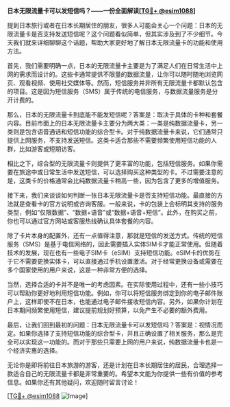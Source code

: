 **日本无限流量卡可以发短信吗？——一份全面解读[[TG💪+ @esim1088](https://t.me/s/esim1088)]**

提到日本旅行或者在日本长期居住的朋友，很多人可能会关心一个问题：日本的无限流量卡是否支持发送短信呢？这个问题看似简单，但其实涉及到了不少细节。今天我们就来详细聊聊这个话题，帮助大家更好地了解日本无限流量卡的功能和使用方法。

首先，我们需要明确一点，日本的无限流量卡主要是为了满足人们在日常生活中上网的需求而设计的。这些卡通常提供不限量的数据流量，让你可以随时随地浏览网页、观看视频、使用社交媒体等。然而，短信服务并非所有无限流量卡都默认包含的项目。这是因为短信服务（SMS）属于传统的电信服务，与数据流量服务是分开计费的。

那么，日本的无限流量卡到底能不能发短信呢？答案是：取决于具体的卡种和套餐内容。目前市面上的日本无限流量卡主要分为两大类：一类是纯数据流量卡，另一类则是包含语音通话和短信功能的综合型卡。对于纯数据流量卡来说，它们通常只提供上网服务，不支持发送短信。这类卡适合那些不需要频繁使用短信功能的人群，比如游客或短期访客。

相比之下，综合型的无限流量卡则提供了更丰富的功能，包括短信服务。如果你需要在旅途中或日常生活中发送短信，可以选择购买这种类型的卡。不过需要注意的是，这类卡的价格通常会比纯数据流量卡稍高一些，因为包含了更多的增值服务。

接下来，我们来谈谈如何判断一张日本无限流量卡是否支持短信功能。最直接的方法就是查看卡的官方说明或咨询客服。一般来说，卡的包装上会标明其支持的服务类型，例如“仅限数据”、“数据+语音”或“数据+语音+短信”。此外，在购买之前，你也可以通过官方网站或客服热线确认具体套餐的内容。

除了卡片本身的配置外，还有一点值得注意，那就是短信的发送方式。传统的短信服务（SMS）是基于电信网络的，因此需要插入实体SIM卡才能正常使用。但随着技术的发展，现在也有一些电子SIM卡（eSIM）支持短信功能。eSIM卡的优势在于它不需要更换实体卡，可以直接通过手机设置激活。对于经常更换设备或需要在多个国家使用的用户来说，这是一种非常方便的选择。

当然，选择合适的卡并不是唯一的考虑因素。在实际使用过程中，还有一些小技巧可以帮助你更好地利用短信功能。例如，你可以将短信服务绑定到你的电子邮件账户上，这样即使不在日本，也能通过电子邮件接收短信内容。另外，如果你计划在日本期间频繁使用短信，建议提前规划好预算，以免产生不必要的额外费用。

最后，让我们回到最初的问题：日本无限流量卡可以发短信吗？答案是：视情况而定。如果你选择了支持短信功能的综合型卡，并且正确设置了相关服务，那么是完全可以实现这一功能的。而对于那些只需要上网的用户来说，纯数据流量卡也是一个经济实惠的选择。

无论你是即将前往日本旅游的游客，还是计划在日本长期居住的居民，合理选择一款适合自己的无限流量卡都是非常重要的。希望本文能为你提供一些有价值的参考信息。如果你还有其他疑问，欢迎随时留言讨论！

[[TG💪+ @esim1088](https://t.me/s/esim1088) ![Image](https://i.postimg.cc/4NQfJmqS/Snipaste-2025-05-13-00-14-12.png)]